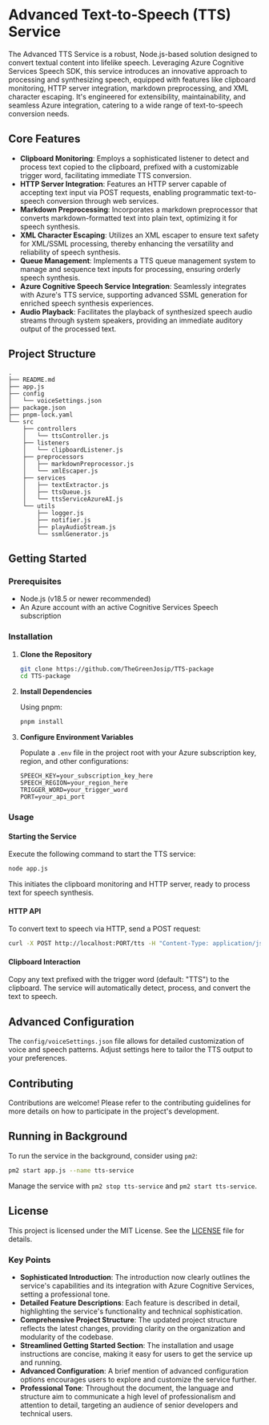 # Advanced Text-to-Speech (TTS) Service

The Advanced TTS Service is a robust, Node.js-based solution designed to convert textual content into lifelike speech. Leveraging Azure Cognitive Services Speech SDK, this service introduces an innovative approach to processing and synthesizing speech, equipped with features like clipboard monitoring, HTTP server integration, markdown preprocessing, and XML character escaping. It's engineered for extensibility, maintainability, and seamless Azure integration, catering to a wide range of text-to-speech conversion needs.

## Core Features

- **Clipboard Monitoring**: Employs a sophisticated listener to detect and process text copied to the clipboard, prefixed with a customizable trigger word, facilitating immediate TTS conversion.
- **HTTP Server Integration**: Features an HTTP server capable of accepting text input via POST requests, enabling programmatic text-to-speech conversion through web services.
- **Markdown Preprocessing**: Incorporates a markdown preprocessor that converts markdown-formatted text into plain text, optimizing it for speech synthesis.
- **XML Character Escaping**: Utilizes an XML escaper to ensure text safety for XML/SSML processing, thereby enhancing the versatility and reliability of speech synthesis.
- **Queue Management**: Implements a TTS queue management system to manage and sequence text inputs for processing, ensuring orderly speech synthesis.
- **Azure Cognitive Speech Service Integration**: Seamlessly integrates with Azure's TTS service, supporting advanced SSML generation for enriched speech synthesis experiences.
- **Audio Playback**: Facilitates the playback of synthesized speech audio streams through system speakers, providing an immediate auditory output of the processed text.

## Project Structure

```
.
├── README.md
├── app.js
├── config
│   └── voiceSettings.json
├── package.json
├── pnpm-lock.yaml
└── src
    ├── controllers
    │   └── ttsController.js
    ├── listeners
    │   └── clipboardListener.js
    ├── preprocessors
    │   ├── markdownPreprocessor.js
    │   └── xmlEscaper.js
    ├── services
    │   ├── textExtractor.js
    │   ├── ttsQueue.js
    │   └── ttsServiceAzureAI.js
    └── utils
        ├── logger.js
        ├── notifier.js
        ├── playAudioStream.js
        └── ssmlGenerator.js
```

## Getting Started

### Prerequisites

- Node.js (v18.5 or newer recommended)
- An Azure account with an active Cognitive Services Speech subscription

### Installation

1. **Clone the Repository**

   ```bash
   git clone https://github.com/TheGreenJosip/TTS-package
   cd TTS-package
   ```

2. **Install Dependencies**

   Using pnpm:

   ```bash
   pnpm install
   ```

3. **Configure Environment Variables**

   Populate a `.env` file in the project root with your Azure subscription key, region, and other configurations:

   ```plaintext
   SPEECH_KEY=your_subscription_key_here
   SPEECH_REGION=your_region_here
   TRIGGER_WORD=your_trigger_word
   PORT=your_api_port
   ```

### Usage

#### Starting the Service

Execute the following command to start the TTS service:

```bash
node app.js
```

This initiates the clipboard monitoring and HTTP server, ready to process text for speech synthesis.

#### HTTP API

To convert text to speech via HTTP, send a POST request:

```bash
curl -X POST http://localhost:PORT/tts -H "Content-Type: application/json" -d "{\"text\":\"Hello, world!\"}"
```

#### Clipboard Interaction

Copy any text prefixed with the trigger word (default: "TTS") to the clipboard. The service will automatically detect, process, and convert the text to speech.

## Advanced Configuration

The `config/voiceSettings.json` file allows for detailed customization of voice and speech patterns. Adjust settings here to tailor the TTS output to your preferences.

## Contributing

Contributions are welcome! Please refer to the contributing guidelines for more details on how to participate in the project's development.

## Running in Background

To run the service in the background, consider using `pm2`:

```bash
pm2 start app.js --name tts-service
```

Manage the service with `pm2 stop tts-service` and `pm2 start tts-service`.

## License

This project is licensed under the MIT License. See the [LICENSE](LICENSE) file for details.

### Key Points

- **Sophisticated Introduction**: The introduction now clearly outlines the service's capabilities and its integration with Azure Cognitive Services, setting a professional tone.
- **Detailed Feature Descriptions**: Each feature is described in detail, highlighting the service's functionality and technical sophistication.
- **Comprehensive Project Structure**: The updated project structure reflects the latest changes, providing clarity on the organization and modularity of the codebase.
- **Streamlined Getting Started Section**: The installation and usage instructions are concise, making it easy for users to get the service up and running.
- **Advanced Configuration**: A brief mention of advanced configuration options encourages users to explore and customize the service further.
- **Professional Tone**: Throughout the document, the language and structure aim to communicate a high level of professionalism and attention to detail, targeting an audience of senior developers and technical users.